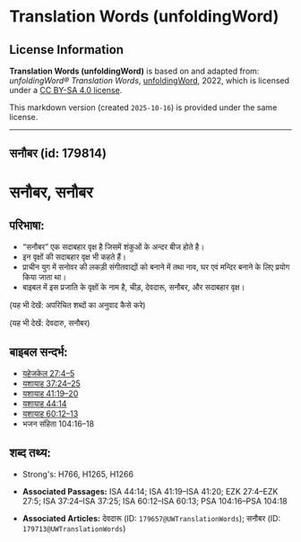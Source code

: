 # Translation Words (unfoldingWord)

## License Information

**Translation Words (unfoldingWord)** is based on and adapted from: _unfoldingWord® Translation Words_, [unfoldingWord](https://unfoldingword.org/utw), 2022, which is licensed under a [CC BY-SA 4.0 license](https://creativecommons.org/licenses/by-sa/4.0/legalcode.en).

This markdown version (created `2025-10-16`) is provided under the same license.



--------------------------------

## सनौबर (id: 179814)

सनौबर, सनौबर
============

परिभाषा:
--------

* “सनौबर” एक सदाबहार वृक्ष है जिसमें शंकुओं के अन्दर बीज होते है।
* इन वृक्षों की सदाबहार वृक्ष भी कहते हैं।
* प्राचीन युग में सनोवर की लकड़ी संगीतवाद्यों को बनाने में तथा नाव, घर एवं मन्दिर बनाने के लिए प्रयोग किया जाता था।
* बाइबल में इस प्रजाति के वृक्षों के नाम है, चीड़, देवदारू, सनौबर, और सदाबहार वृक्ष।

(यह भी देखें: अपरिचित शब्दों का अनुवाद कैसे करे)

(यह भी देखें: देवदारु, सनौबर)

बाइबल सन्दर्भ:
--------------

* [यहेजकेल 27:4–5](https://ref.ly/Ezek27:4-Ezek27:5)
* [यशायाह 37:24–25](https://ref.ly/Isa37:24-Isa37:25)
* [यशायाह 41:19–20](https://ref.ly/Isa41:19-Isa41:20)
* [यशायाह 44:14](https://ref.ly/Isa44:14)
* [यशायाह 60:12–13](https://ref.ly/Isa60:12-Isa60:13)
* भजन संहिता 104:16–18

शब्द तथ्य:
----------

* Strong's: H766, H1265, H1266

* **Associated Passages:** ISA 44:14; ISA 41:19–ISA 41:20; EZK 27:4–EZK 27:5; ISA 37:24–ISA 37:25; ISA 60:12–ISA 60:13; PSA 104:16–PSA 104:18
* **Associated Articles:** देवदारू (ID: `179657@UWTranslationWords`); सनौबर (ID: `179713@UWTranslationWords`)

